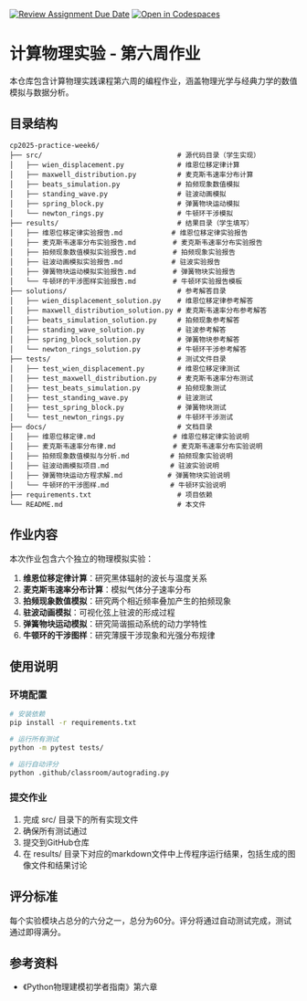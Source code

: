 [![Review Assignment Due Date](https://classroom.github.com/assets/deadline-readme-button-22041afd0340ce965d47ae6ef1cefeee28c7c493a6346c4f15d667ab976d596c.svg)](https://classroom.github.com/a/VbjIuRO4)
[![Open in Codespaces](https://classroom.github.com/assets/launch-codespace-2972f46106e565e64193e422d61a12cf1da4916b45550586e14ef0a7c637dd04.svg)](https://classroom.github.com/open-in-codespaces?assignment_repo_id=18969654)
# 计算物理实验 - 第六周作业

本仓库包含计算物理实践课程第六周的编程作业，涵盖物理光学与经典力学的数值模拟与数据分析。

## 目录结构
```shell
cp2025-practice-week6/
├── src/                                 # 源代码目录（学生实现）
│   ├── wien_displacement.py             # 维恩位移定律计算
│   ├── maxwell_distribution.py          # 麦克斯韦速率分布计算
│   ├── beats_simulation.py              # 拍频现象数值模拟
│   ├── standing_wave.py                 # 驻波动画模拟
│   ├── spring_block.py                  # 弹簧物块运动模拟
│   └── newton_rings.py                  # 牛顿环干涉模拟
├── results/                             # 结果目录（学生填写）
│   ├── 维恩位移定律实验报告.md            # 维恩位移定律实验报告
│   ├── 麦克斯韦速率分布实验报告.md         # 麦克斯韦速率分布实验报告
│   ├── 拍频现象数值模拟实验报告.md         # 拍频现象实验报告
│   ├── 驻波动画模拟实验报告.md            # 驻波实验报告
│   ├── 弹簧物块运动模拟实验报告.md         # 弹簧物块实验报告
│   └── 牛顿环的干涉图样实验报告.md         # 牛顿环实验报告模板
├── solutions/                           # 参考解答目录
│   ├── wien_displacement_solution.py    # 维恩位移定律参考解答
│   ├── maxwell_distribution_solution.py # 麦克斯韦速率分布参考解答
│   ├── beats_simulation_solution.py     # 拍频现象参考解答
│   ├── standing_wave_solution.py        # 驻波参考解答
│   ├── spring_block_solution.py         # 弹簧物块参考解答
│   └── newton_rings_solution.py         # 牛顿环干涉参考解答
├── tests/                               # 测试文件目录
│   ├── test_wien_displacement.py        # 维恩位移定律测试
│   ├── test_maxwell_distribution.py     # 麦克斯韦速率分布测试
│   ├── test_beats_simulation.py         # 拍频现象测试
│   ├── test_standing_wave.py            # 驻波测试
│   ├── test_spring_block.py             # 弹簧物块测试
│   └── test_newton_rings.py             # 牛顿环干涉测试
├── docs/                                # 文档目录
│   ├── 维恩位移定律.md                   # 维恩位移定律实验说明
│   ├── 麦克斯韦速率分布律.md              # 麦克斯韦速率分布实验说明
│   ├── 拍频现象数值模拟与分析.md          # 拍频现象实验说明
│   ├── 驻波动画模拟项目.md               # 驻波实验说明
│   ├── 弹簧物块运动方程求解.md           # 弹簧物块实验说明
│   └── 牛顿环的干涉图样.md               # 牛顿环实验说明
├── requirements.txt                     # 项目依赖
└── README.md                            # 本文件
```


## 作业内容

本次作业包含六个独立的物理模拟实验：

1. **维恩位移定律计算**：研究黑体辐射的波长与温度关系
2. **麦克斯韦速率分布计算**：模拟气体分子速率分布
3. **拍频现象数值模拟**：研究两个相近频率叠加产生的拍频现象
4. **驻波动画模拟**：可视化弦上驻波的形成过程
5. **弹簧物块运动模拟**：研究简谐振动系统的动力学特性
6. **牛顿环的干涉图样**：研究薄膜干涉现象和光强分布规律

## 使用说明

### 环境配置
```bash
# 安装依赖
pip install -r requirements.txt

# 运行所有测试
python -m pytest tests/

# 运行自动评分
python .github/classroom/autograding.py
```
### 提交作业
1. 完成 src/ 目录下的所有实现文件
2. 确保所有测试通过
3. 提交到GitHub仓库
4. 在 results/ 目录下对应的markdown文件中上传程序运行结果，包括生成的图像文件和结果讨论
## 评分标准
每个实验模块占总分的六分之一，总分为60分。评分将通过自动测试完成，测试通过即得满分。

## 参考资料
- 《Python物理建模初学者指南》第六章
